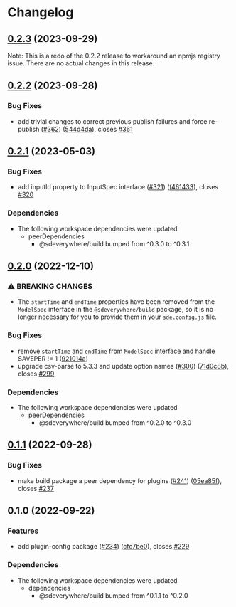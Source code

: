 # Changelog

## [0.2.3](https://github.com/climateinteractive/SDEverywhere/compare/plugin-config-v0.2.2...plugin-config-v0.2.3) (2023-09-29)

Note: This is a redo of the 0.2.2 release to workaround an npmjs registry issue.  There are no actual changes in this release.


## [0.2.2](https://github.com/climateinteractive/SDEverywhere/compare/plugin-config-v0.2.1...plugin-config-v0.2.2) (2023-09-28)


### Bug Fixes

* add trivial changes to correct previous publish failures and force re-publish ([#362](https://github.com/climateinteractive/SDEverywhere/issues/362)) ([544d4da](https://github.com/climateinteractive/SDEverywhere/commit/544d4dac5f5d6d71885f9ba15f95ee9c91e0ec66)), closes [#361](https://github.com/climateinteractive/SDEverywhere/issues/361)

## [0.2.1](https://github.com/climateinteractive/SDEverywhere/compare/plugin-config-v0.2.0...plugin-config-v0.2.1) (2023-05-03)

### Bug Fixes

* add inputId property to InputSpec interface ([#321](https://github.com/climateinteractive/SDEverywhere/issues/321)) ([f461433](https://github.com/climateinteractive/SDEverywhere/commit/f461433df9ae013e73a76a1103c9cb8a5d22ab52)), closes [#320](https://github.com/climateinteractive/SDEverywhere/issues/320)


### Dependencies

* The following workspace dependencies were updated
  * peerDependencies
    * @sdeverywhere/build bumped from ^0.3.0 to ^0.3.1

## [0.2.0](https://github.com/climateinteractive/SDEverywhere/compare/plugin-config-v0.1.1...plugin-config-v0.2.0) (2022-12-10)


### ⚠ BREAKING CHANGES

* The `startTime` and `endTime` properties have been removed from the `ModelSpec` interface in the `@sdeverywhere/build` package, so it is no longer necessary for you to provide them in your `sde.config.js` file.

### Bug Fixes

* remove `startTime` and `endTime` from `ModelSpec` interface and handle SAVEPER != 1 ([921014a](https://github.com/climateinteractive/SDEverywhere/commit/921014aeeda646a130ac324823ab5633d6abcdfa))
* upgrade csv-parse to 5.3.3 and update option names ([#300](https://github.com/climateinteractive/SDEverywhere/issues/300)) ([71d0c8b](https://github.com/climateinteractive/SDEverywhere/commit/71d0c8b2d0e5f4737f968975a16bfd7b2d47b87a)), closes [#299](https://github.com/climateinteractive/SDEverywhere/issues/299)


### Dependencies

* The following workspace dependencies were updated
  * peerDependencies
    * @sdeverywhere/build bumped from ^0.2.0 to ^0.3.0

## [0.1.1](https://github.com/climateinteractive/SDEverywhere/compare/plugin-config-v0.1.0...plugin-config-v0.1.1) (2022-09-28)


### Bug Fixes

* make build package a peer dependency for plugins ([#241](https://github.com/climateinteractive/SDEverywhere/issues/241)) ([05ea85f](https://github.com/climateinteractive/SDEverywhere/commit/05ea85f256ceed064018cdfab1bd6d52a7dca735)), closes [#237](https://github.com/climateinteractive/SDEverywhere/issues/237)

## 0.1.0 (2022-09-22)


### Features

* add plugin-config package ([#234](https://github.com/climateinteractive/SDEverywhere/issues/234)) ([cfc7be0](https://github.com/climateinteractive/SDEverywhere/commit/cfc7be0f78a88ab1e3f601cba93e8f882e9d072d)), closes [#229](https://github.com/climateinteractive/SDEverywhere/issues/229)


### Dependencies

* The following workspace dependencies were updated
  * dependencies
    * @sdeverywhere/build bumped from ^0.1.1 to ^0.2.0
